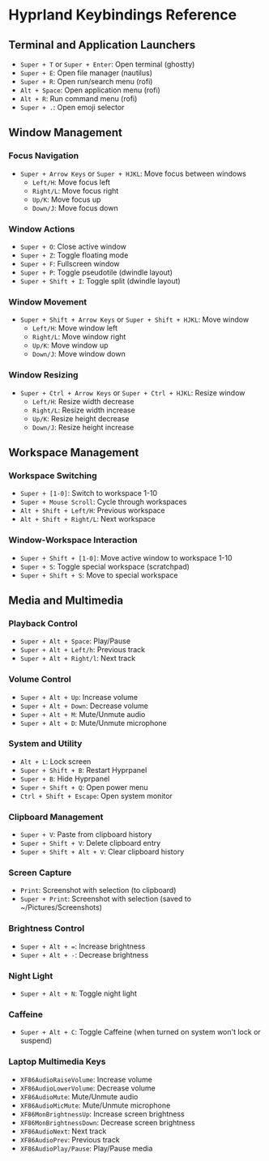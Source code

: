 # Hyprland Keybindings Reference

## Terminal and Application Launchers
- `Super + T` or `Super + Enter`: Open terminal (ghostty)
- `Super + E`: Open file manager (nautilus)
- `Super + R`: Open run/search menu (rofi)
- `Alt + Space`: Open application menu (rofi)
- `Alt + R`: Run command menu (rofi)
- `Super + .`: Open emoji selector

## Window Management
### Focus Navigation
- `Super + Arrow Keys` or `Super + HJKL`: Move focus between windows
  - `Left/H`: Move focus left
  - `Right/L`: Move focus right
  - `Up/K`: Move focus up
  - `Down/J`: Move focus down

### Window Actions
- `Super + O`: Close active window
- `Super + Z`: Toggle floating mode
- `Super + F`: Fullscreen window
- `Super + P`: Toggle pseudotile (dwindle layout)
- `Super + Shift + I`: Toggle split (dwindle layout)

### Window Movement
- `Super + Shift + Arrow Keys` or `Super + Shift + HJKL`: Move window
  - `Left/H`: Move window left
  - `Right/L`: Move window right
  - `Up/K`: Move window up
  - `Down/J`: Move window down

### Window Resizing
- `Super + Ctrl + Arrow Keys` or `Super + Ctrl + HJKL`: Resize window
  - `Left/H`: Resize width decrease
  - `Right/L`: Resize width increase
  - `Up/K`: Resize height decrease
  - `Down/J`: Resize height increase

## Workspace Management
### Workspace Switching
- `Super + [1-0]`: Switch to workspace 1-10
- `Super + Mouse Scroll`: Cycle through workspaces
- `Alt + Shift + Left/H`: Previous workspace
- `Alt + Shift + Right/L`: Next workspace

### Window-Workspace Interaction
- `Super + Shift + [1-0]`: Move active window to workspace 1-10
- `Super + S`: Toggle special workspace (scratchpad)
- `Super + Shift + S`: Move to special workspace

## Media and Multimedia
### Playback Control
- `Super + Alt + Space`: Play/Pause
- `Super + Alt + Left/h`: Previous track
- `Super + Alt + Right/l`: Next track

### Volume Control
- `Super + Alt + Up`: Increase volume
- `Super + Alt + Down`: Decrease volume
- `Super + Alt + M`: Mute/Unmute audio
- `Super + Alt + D`: Mute/Unmute microphone

### System and Utility
- `Alt + L`: Lock screen
- `Super + Shift + B`: Restart Hyprpanel
- `Super + B`: Hide Hyprpanel 
- `Super + Shift + Q`: Open power menu
- `Ctrl + Shift + Escape`: Open system monitor

### Clipboard Management
- `Super + V`: Paste from clipboard history
- `Super + Shift + V`: Delete clipboard entry
- `Super + Shift + Alt + V`: Clear clipboard history

### Screen Capture
- `Print`: Screenshot with selection (to clipboard)
- `Super + Print`: Screenshot with selection (saved to ~/Pictures/Screenshots)

### Brightness Control
- `Super + Alt + =`: Increase brightness
- `Super + Alt + -`: Decrease brightness

### Night Light
- `Super + Alt + N`: Toggle night light

### Caffeine
- `Super + Alt + C`: Toggle Caffeine (when turned on system won't lock or suspend)

### Laptop Multimedia Keys
- `XF86AudioRaiseVolume`: Increase volume
- `XF86AudioLowerVolume`: Decrease volume
- `XF86AudioMute`: Mute/Unmute audio
- `XF86AudioMicMute`: Mute/Unmute microphone
- `XF86MonBrightnessUp`: Increase screen brightness
- `XF86MonBrightnessDown`: Decrease screen brightness
- `XF86AudioNext`: Next track
- `XF86AudioPrev`: Previous track
- `XF86AudioPlay/Pause`: Play/Pause media
